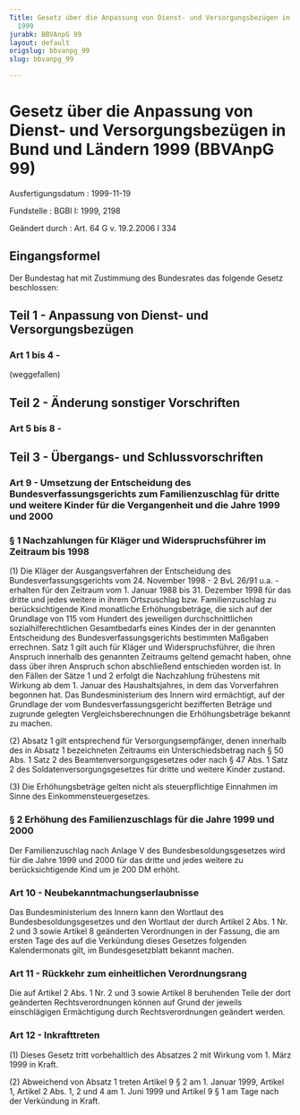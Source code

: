 ```yaml
---
Title: Gesetz über die Anpassung von Dienst- und Versorgungsbezügen in Bund und Ländern
  1999
jurabk: BBVAnpG 99
layout: default
origslug: bbvanpg_99
slug: bbvanpg_99

---
```


# Gesetz über die Anpassung von Dienst- und Versorgungsbezügen in Bund und Ländern 1999 (BBVAnpG 99)

Ausfertigungsdatum
:   1999-11-19

Fundstelle
:   BGBl I: 1999, 2198

Geändert durch
:   Art. 64 G v. 19.2.2006 I 334


## Eingangsformel

Der Bundestag hat mit Zustimmung des Bundesrates das folgende Gesetz
beschlossen:


## Teil 1 - Anpassung von Dienst- und Versorgungsbezügen



### Art 1 bis 4 - 

(weggefallen)


## Teil 2 - Änderung sonstiger Vorschriften



### Art 5 bis 8 - 



## Teil 3 - Übergangs- und Schlussvorschriften



### Art 9 - Umsetzung der Entscheidung des Bundesverfassungsgerichts zum Familienzuschlag für dritte und weitere Kinder für die Vergangenheit und die Jahre 1999 und 2000



### § 1 Nachzahlungen für Kläger und Widerspruchsführer im Zeitraum bis 1998

(1) Die Kläger der Ausgangsverfahren der Entscheidung des
Bundesverfassungsgerichts vom 24. November 1998 - 2 BvL 26/91 u.a. -
erhalten für den Zeitraum vom 1. Januar 1988 bis 31. Dezember 1998 für
das dritte und jedes weitere in ihrem Ortszuschlag bzw.
Familienzuschlag zu berücksichtigende Kind monatliche
Erhöhungsbeträge, die sich auf der Grundlage von 115 vom Hundert des
jeweiligen durchschnittlichen sozialhilferechtlichen Gesamtbedarfs
eines Kindes der in der genannten Entscheidung des
Bundesverfassungsgerichts bestimmten Maßgaben errechnen. Satz 1 gilt
auch für Kläger und Widerspruchsführer, die ihren Anspruch innerhalb
des genannten Zeitraums geltend gemacht haben, ohne dass über ihren
Anspruch schon abschließend entschieden worden ist. In den Fällen der
Sätze 1 und 2 erfolgt die Nachzahlung frühestens mit Wirkung ab dem 1.
Januar des Haushaltsjahres, in dem das Vorverfahren begonnen hat. Das
Bundesministerium des Innern wird ermächtigt, auf der Grundlage der
vom Bundesverfassungsgericht bezifferten Beträge und zugrunde gelegten
Vergleichsberechnungen die Erhöhungsbeträge bekannt zu machen.

(2) Absatz 1 gilt entsprechend für Versorgungsempfänger, denen
innerhalb des in Absatz 1 bezeichneten Zeitraums ein
Unterschiedsbetrag nach § 50 Abs. 1 Satz 2 des
Beamtenversorgungsgesetzes oder nach § 47 Abs. 1 Satz 2 des
Soldatenversorgungsgesetzes für dritte und weitere Kinder zustand.

(3) Die Erhöhungsbeträge gelten nicht als steuerpflichtige Einnahmen
im Sinne des Einkommensteuergesetzes.


### § 2 Erhöhung des Familienzuschlags für die Jahre 1999 und 2000

Der Familienzuschlag nach Anlage V des Bundesbesoldungsgesetzes wird
für die Jahre 1999 und 2000 für das dritte und jedes weitere zu
berücksichtigende Kind um je 200 DM erhöht.


### Art 10 - Neubekanntmachungserlaubnisse

Das Bundesministerium des Innern kann den Wortlaut des
Bundesbesoldungsgesetzes und den Wortlaut der durch Artikel 2 Abs. 1
Nr. 2 und 3 sowie Artikel 8 geänderten Verordnungen in der Fassung,
die am ersten Tage des auf die Verkündung dieses Gesetzes folgenden
Kalendermonats gilt, im Bundesgesetzblatt bekannt machen.


### Art 11 - Rückkehr zum einheitlichen Verordnungsrang

Die auf Artikel 2 Abs. 1 Nr. 2 und 3 sowie Artikel 8 beruhenden Teile
der dort geänderten Rechtsverordnungen können auf Grund der jeweils
einschlägigen Ermächtigung durch Rechtsverordnungen geändert werden.


### Art 12 - Inkrafttreten

(1) Dieses Gesetz tritt vorbehaltlich des Absatzes 2 mit Wirkung vom
1\. März 1999 in Kraft.

(2) Abweichend von Absatz 1 treten Artikel 9 § 2 am 1. Januar 1999,
Artikel 1, Artikel 2 Abs. 1, 2 und 4 am 1. Juni 1999 und Artikel 9 § 1
am Tage nach der Verkündung in Kraft.

